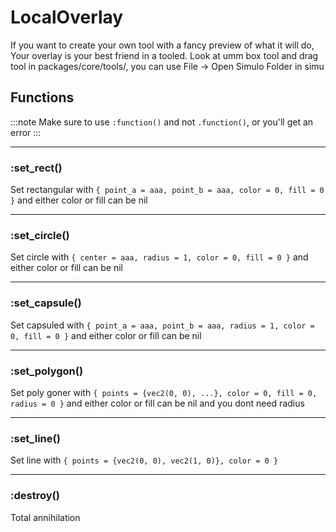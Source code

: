 # LocalOverlay

If you want to create your own tool with a fancy preview of what it will do, Your overlay is your best friend in a tooled. Look at umm box tool and drag tool in packages/core/tools/, you can use File -> Open Simulo Folder in simu

## Functions

:::note
Make sure to use `:function()` and not `.function()`, or you'll get an error
:::

---

### \:set_rect()

Set rectangular with `{ point_a = aaa, point_b = aaa, color = 0, fill = 0 }` and either color or fill can be nil

---

### \:set_circle()

Set circle with `{ center = aaa, radius = 1, color = 0, fill = 0 }` and either color or fill can be nil

---

### \:set_capsule()

Set capsuled with `{ point_a = aaa, point_b = aaa, radius = 1, color = 0, fill = 0 }` and either color or fill can be nil

---

### \:set_polygon()

Set poly goner with `{ points = {vec2(0, 0), ...}, color = 0, fill = 0, radius = 0 }` and either color or fill can be nil and you dont need radius

---

### \:set_line()

Set line with `{ points = {vec2(0, 0), vec2(1, 0)}, color = 0 }`

---

### \:destroy()

Total annihilation

